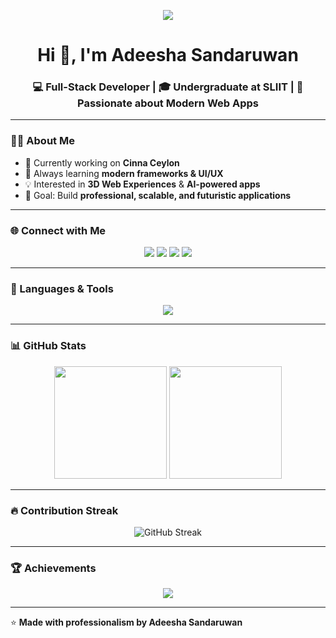 <!-- Header Banner -->
<p align="center">
  <img src="https://img.shields.io/badge/Adeesha%20Sandaruwan-MERN%20Stack%20Developer-36BCF7?style=for-the-badge&logo=react&logoColor=white" />
</p>

<h1 align="center">Hi 👋, I'm Adeesha Sandaruwan</h1>
<h3 align="center">💻 Full-Stack Developer | 🎓 Undergraduate at SLIIT | 🚀 Passionate about Modern Web Apps</h3>

---

### 👨‍💻 About Me
- 🔭 Currently working on **Cinna Ceylon**
- 🌱 Always learning **modern frameworks & UI/UX**
- 💡 Interested in **3D Web Experiences** & **AI-powered apps**
- 🎯 Goal: Build **professional, scalable, and futuristic applications**

---

### 🌐 Connect with Me
<p align="center">
  <a href="mailto:ragoon100@gmail.com"><img src="https://img.shields.io/badge/Email-D14836?style=for-the-badge&logo=gmail&logoColor=white"></a>
  <a href="https://www.self.so/adeesha-sandaruwan-82ny4d"><img src="https://img.shields.io/badge/Portfolio-000000?style=for-the-badge&logo=vercel&logoColor=white"></a>
  <a href="https://www.linkedin.com/in/adeesha-sandaruwan-aa903b363"><img src="https://img.shields.io/badge/LinkedIn-0A66C2?style=for-the-badge&logo=linkedin&logoColor=white"></a>
  <a href="https://web.facebook.com/adeesha.sandaruwan.3826"><img src="https://img.shields.io/badge/Facebook-1877F2?style=for-the-badge&logo=facebook&logoColor=white"></a>
</p>

---

### 🚀 Languages & Tools
<p align="center">
  <img src="https://skillicons.dev/icons?i=html,css,js,react,nodejs,mongodb,mysql,java,python,kotlin,git,figma" />
</p>

---

### 📊 GitHub Stats
<p align="center">
  <img src="https://github-readme-stats.vercel.app/api?username=Adeesha-Sandaruwan&show_icons=true&theme=tokyonight&hide_border=true" height="180"/>
  <img src="https://github-readme-stats.vercel.app/api/top-langs?username=Adeesha-Sandaruwan&layout=compact&theme=tokyonight&hide_border=true" height="180"/>
</p>

---

### 🔥 Contribution Streak
<p align="center">
  <img src="https://streak-stats.demolab.com?user=Adeesha-Sandaruwan&theme=tokyonight&hide_border=true" alt="GitHub Streak"/>
</p>

---

### 🏆 Achievements
<p align="center">
  <img src="https://github-profile-trophy.vercel.app/?username=Adeesha-Sandaruwan&theme=tokyonight&margin-w=15&margin-h=15&no-frame=true&row=1" />
</p>

---

⭐ **Made with professionalism by Adeesha Sandaruwan**
